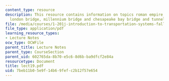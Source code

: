 ```yaml
---
content_type: resource
description: This resource contains information on topics roman empire, roman roads,
  london bridge, millennium bridge and chesapeake bay bridge and tunnel.
file: /media/courses/1-201j-introduction-to-transportation-systems-fall-2006/7beb11b05e9f14b69fefc2b12f57e654_lect19.pdf
file_type: application/pdf
learning_resource_types:
- Lecture Notes
ocw_type: OCWFile
parent_title: Lecture Notes
parent_type: CourseSection
parent_uid: 602765da-8b70-e5c6-8d6b-ba9dfcf2e84a
resourcetype: Document
title: lect19.pdf
uid: 7beb11b0-5e9f-14b6-9fef-c2b12f57e654
---
```

